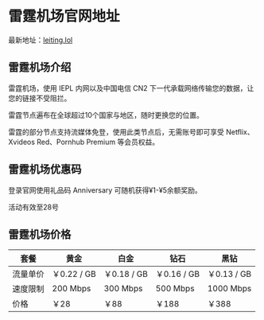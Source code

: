 # 雷霆机场官网地址

最新地址：[leiting.lol](https://url.gogogomiao.one/QYTN)

## 雷霆机场介绍

雷霆机场，使用 IEPL 内网以及中国电信 CN2 下一代承载网络传输您的数据，让您的链接不受阻拦。

雷霆节点遍布在全球超过10个国家与地区，随时更换您的位置。

雷霆的部分节点支持流媒体免登，使用此类节点后，无需账号即可享受 Netflix、Xvideos Red、Pornhub Premium 等会员权益。

## 雷霆机场优惠码

登录官网使用礼品码 Anniversary 可随机获得¥1-¥5余额奖励。

活动有效至28号

## 雷霆机场价格

|套餐|黄金|白金|钻石|黑钻|
|----|----|----|----|----|
|流量单价|￥0.22 / GB|￥0.18 / GB|￥0.16 / GB|￥0.13 / GB|
|速度限制|200 Mbps|300 Mbps|500 Mbps|1000 Mbps|
|价格|￥28|￥88|￥188|￥388|

